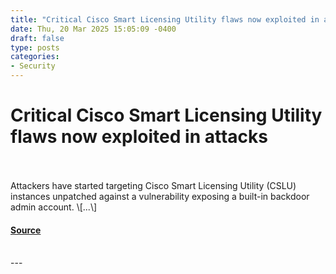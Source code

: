 ```yaml
---
title: "Critical Cisco Smart Licensing Utility flaws now exploited in attacks"
date: Thu, 20 Mar 2025 15:05:09 -0400
draft: false
type: posts
categories: 
- Security
---
```

# Critical Cisco Smart Licensing Utility flaws now exploited in attacks

<br/>

<br/>
Attackers have started targeting Cisco Smart Licensing Utility (CSLU) instances unpatched against a vulnerability exposing a built-in backdoor admin account. \[...\]

#### [Source](https://www.bleepingcomputer.com/news/security/critical-cisco-smart-licensing-utility-flaws-now-exploited-in-attacks/)

<br/>
---
